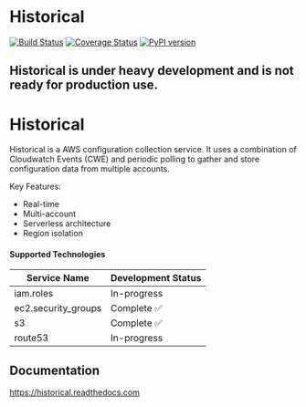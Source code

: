 # Historical
[![Build Status](https://travis-ci.org/Netflix-Skunkworks/historical.svg?branch=master)](https://travis-ci.org/Netflix-Skunkworks/historical)
[![Coverage Status](https://coveralls.io/repos/github/Netflix-Skunkworks/historical/badge.svg?branch=master)](https://coveralls.io/github/Netflix-Skunkworks/historical?branch=master)
[![PyPI version](https://badge.fury.io/py/historical.svg)](https://badge.fury.io/py/historical)

## Historical is under heavy development and is not ready for production use.

# Historical

Historical is a AWS configuration collection service. It uses a combination of Cloudwatch Events (CWE) and periodic polling to gather
and store configuration data from multiple accounts.

Key Features:

- Real-time
- Multi-account
- Serverless architecture
- Region isolation

#### Supported Technologies

| Service Name | Development Status |
| ------------ | ------------------ |
| iam.roles    | In-progress        |
| ec2.security_groups | Complete ✅ |
| s3           | Complete ✅       |
| route53      | In-progress        |

## Documentation
https://historical.readthedocs.com


